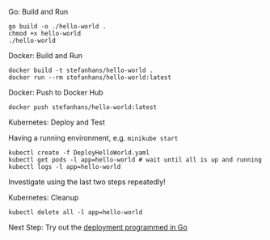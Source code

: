 Go: Build and Run

    go build -o ./hello-world .
    chmod +x hello-world
    ./hello-world

Docker: Build and Run

    docker build -t stefanhans/hello-world .
    docker run --rm stefanhans/hello-world:latest

Docker: Push to Docker Hub

    docker push stefanhans/hello-world:latest

Kubernetes: Deploy and Test

Having a running environment, e.g. `minikube start`

    kubectl create -f DeployHelloWorld.yaml
    kubectl get pods -l app=hello-world # wait until all is up and running
    kubectl logs -l app=hello-world
    
Investigate using the last two steps repeatedly!
    
Kubernetes: Cleanup

    kubectl delete all -l app=hello-world
    
Next Step: Try out the [deployment programmed in Go](../../Deployments/hello-world)

